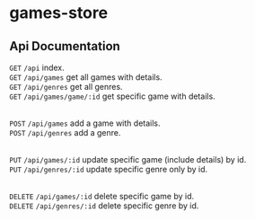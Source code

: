 # games-store

## Api Documentation

```GET``` ```/api``` index. <br>
```GET``` ```/api/games``` get all games with details. <br>
```GET``` ```/api/genres``` get all genres. <br>
```GET``` ```/api/games/game/:id``` get specific game with details. <br><br>

```POST``` ```/api/games``` add a game with details. <br>
```POST``` ```/api/genres``` add a genre. <br><br>

```PUT``` ```/api/games/:id``` update specific game (include details) by id. <br>
```PUT``` ```/api/genres/:id``` update specific genre only by id. <br><br>

```DELETE``` ```/api/games/:id``` delete specific game by id. <br>
```DELETE``` ```/api/genres/:id``` delete specific genre by id. <br>
